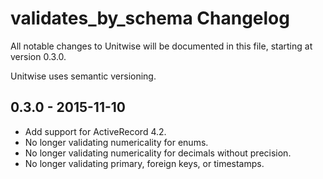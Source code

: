 # validates_by_schema Changelog

All notable changes to Unitwise will be documented in this file, starting at
version 0.3.0.

Unitwise uses semantic versioning.

## 0.3.0 - 2015-11-10

- Add support for ActiveRecord 4.2.
- No longer validating numericality for enums.
- No longer validating numericality for decimals without precision.
- No longer validating primary, foreign keys, or timestamps.
